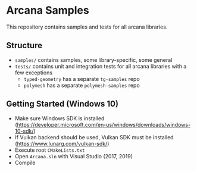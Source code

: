 # Arcana Samples

This repository contains samples and tests for all arcana libraries.


## Structure

* `samples/` contains samples, some library-specific, some general
* `tests/` contains unit and integration tests for all arcana libraries with a few exceptions
    * `typed-geometry` has a separate `tg-samples` repo
    * `polymesh` has a separate `polymesh-samples` repo


## Getting Started (Windows 10)

* Make sure Windows SDK is installed (https://developer.microsoft.com/en-us/windows/downloads/windows-10-sdk/)
* If Vulkan backend should be used, Vulkan SDK must be installed (https://www.lunarg.com/vulkan-sdk/)
* Execute root `CMakeLists.txt`
* Open `Arcana.sln` with Visual Studio (2017, 2019)
* Compile
